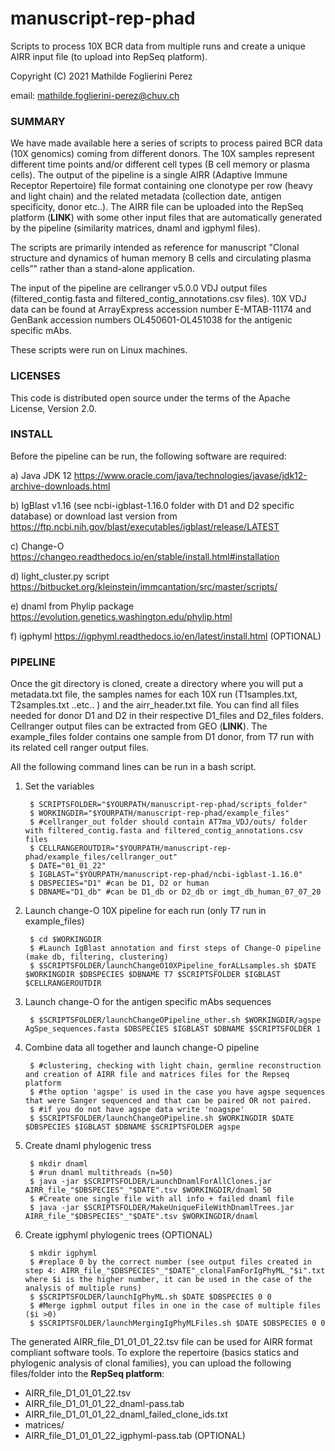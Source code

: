 # manuscript-rep-phad #
Scripts to process 10X BCR data from multiple runs and create a unique AIRR input file (to upload into RepSeq platform).

Copyright (C) 2021  Mathilde Foglierini Perez

email: mathilde.foglierini-perez@chuv.ch

### SUMMARY ###

We have made available here a series of scripts to process paired BCR data (10X genomics) coming from different donors. The 10X samples represent different time points and/or different cell types (B cell memory or plasma cells). The output of the pipeline is a single AIRR (Adaptive Immune Receptor Repertoire) file format containing one clonotype per row (heavy and light chain) and the related metadata (collection date, antigen specificity, donor etc..). 
The AIRR file can be uploaded into the RepSeq platform (**LINK**) with some other input files that are automatically generated by the pipeline (similarity matrices, dnaml and igphyml files). 


The scripts are primarily intended as reference for manuscript "Clonal structure and dynamics of human memory B cells and circulating plasma cells”" rather than a stand-alone application.

The input of the pipeline are cellranger v5.0.0 VDJ output files (filtered_contig.fasta and filtered_contig_annotations.csv files).
10X VDJ data can be found at ArrayExpress accession number E-MTAB-11174 and GenBank accession numbers OL450601-OL451038 for the antigenic specific mAbs.

These scripts were run on Linux machines.


### LICENSES ###

This code is distributed open source under the terms of the Apache License, Version 2.0.


### INSTALL ###

Before the pipeline can be run, the following software are required:

a) Java JDK 12 https://www.oracle.com/java/technologies/javase/jdk12-archive-downloads.html

b) IgBlast v1.16 (see ncbi-igblast-1.16.0 folder with D1 and D2 specific database) or download last version from https://ftp.ncbi.nih.gov/blast/executables/igblast/release/LATEST

c) Change-O https://changeo.readthedocs.io/en/stable/install.html#installation

d) light_cluster.py script https://bitbucket.org/kleinstein/immcantation/src/master/scripts/

e) dnaml from Phylip package https://evolution.genetics.washington.edu/phylip.html

f) igphyml https://igphyml.readthedocs.io/en/latest/install.html (OPTIONAL)


### PIPELINE ###

Once the git directory is cloned, create a directory where you will put a metadata.txt file, the samples names for each 10X run (T1samples.txt, T2samples.txt ..etc.. ) and the airr_header.txt file. You can find all files needed for donor D1 and D2 in their respective D1_files and D2_files folders. Cellranger output files can be extracted from GEO (**LINK**).
The example_files folder contains one sample from D1 donor, from T7 run with its related cell ranger output files.

All the following command lines can be run in a bash script.  
  
  
1. Set the variables

        $ SCRIPTSFOLDER="$YOURPATH/manuscript-rep-phad/scripts_folder"
        $ WORKINGDIR="$YOURPATH/manuscript-rep-phad/example_files"
        $ #cellranger_out folder should contain AT7ma_VDJ/outs/ folder with filtered_contig.fasta and filtered_contig_annotations.csv files
        $ CELLRANGEROUTDIR="$YOURPATH/manuscript-rep-phad/example_files/cellranger_out"
        $ DATE="01_01_22"
        $ IGBLAST="$YOURPATH/manuscript-rep-phad/ncbi-igblast-1.16.0" 
        $ DBSPECIES="D1" #can be D1, D2 or human
        $ DBNAME="D1_db" #can be D1_db or D2_db or imgt_db_human_07_07_20
  
2. Launch change-O 10X pipeline for each run (only T7 run in example_files)

        $ cd $WORKINGDIR  
        $ #Launch IgBlast annotation and first steps of Change-O pipeline (make db, filtering, clustering)
        $ $SCRIPTSFOLDER/launchChangeO10XPipeline_forALLsamples.sh $DATE $WORKINGDIR $DBSPECIES $DBNAME T7 $SCRIPTSFOLDER $IGBLAST $CELLRANGEROUTDIR 
        
3. Launch change-O for the antigen specific mAbs sequences       
        
        $ $SCRIPTSFOLDER/launchChangeOPipeline_other.sh $WORKINGDIR/agspe AgSpe_sequences.fasta $DBSPECIES $IGBLAST $DBNAME $SCRIPTSFOLDER 1 
        
4. Combine data all together and launch change-O pipeline             

        $ #clustering, checking with light chain, germline reconstruction and creation of AIRR file and matrices files for the Repseq platform
        $ #the option 'agspe' is used in the case you have agspe sequences that were Sanger sequenced and that can be paired OR not paired.
        $ #if you do not have agspe data write 'noagspe'
        $ $SCRIPTSFOLDER/launchChangeOPipeline.sh $WORKINGDIR $DATE $DBSPECIES $IGBLAST $DBNAME $SCRIPTSFOLDER agspe 

5. Create dnaml phylogenic tress

        $ mkdir dnaml
        $ #run dnaml multithreads (n=50)
        $ java -jar $SCRIPTSFOLDER/LaunchDnamlForAllClones.jar  AIRR_file_"$DBSPECIES"_"$DATE".tsv $WORKINGDIR/dnaml 50 
        $ #Create one single file with all info + failed dnaml file
        $ java -jar $SCRIPTSFOLDER/MakeUniqueFileWithDnamlTrees.jar AIRR_file_"$DBSPECIES"_"$DATE".tsv $WORKINGDIR/dnaml
        
5. Create igphyml phylogenic trees (OPTIONAL)

        $ mkdir igphyml
        $ #replace 0 by the correct number (see output files created in step 4: AIRR_file_"$DBSPECIES"_"$DATE"_clonalFamForIgPhyML_"$i".txt where $i is the higher number, it can be used in the case of the analysis of multiple runs)
        $ $SCRIPTSFOLDER/launchIgPhyML.sh $DATE $DBSPECIES 0 0 
        $ #Merge igphml output files in one in the case of multiple files ($i >0)
        $ $SCRIPTSFOLDER/launchMergingIgPhyMLFiles.sh $DATE $DBSPECIES 0 0 
        
 The generated AIRR_file_D1_01_01_22.tsv file can be used for AIRR format compliant software tools.
 To explore the repertoire (basics statics and phylogenic analysis of clonal families), you can upload the following files/folder into the **RepSeq platform**:
- AIRR_file_D1_01_01_22.tsv
- AIRR_file_D1_01_01_22_dnaml-pass.tab
- AIRR_file_D1_01_01_22_dnaml_failed_clone_ids.txt
- matrices/
- AIRR_file_D1_01_01_22_igphyml-pass.tab (OPTIONAL)

